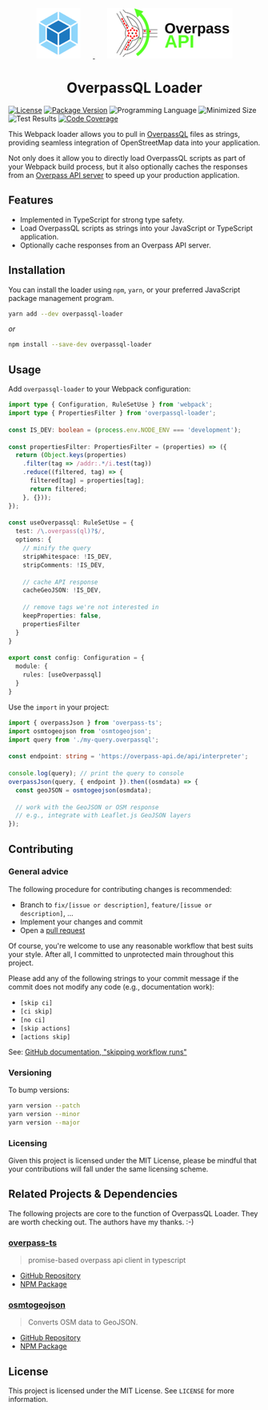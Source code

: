 <div align="center">
  <a href="https://github.com/webpack/webpack">
    <img height="100" vspace="" hspace="25"
      src="https://raw.githubusercontent.com/johnlettman/overpassql-loader/main/.github/assets/webpack-icon.svg">
  </a>
  <a href="https://wiki.openstreetmap.org/wiki/Overpass_API/Overpass_QL">
    <img height="100" vspace="" hspace="25"
      src="https://raw.githubusercontent.com/johnlettman/overpassql-loader/main/.github/assets/overpass-icon.svg">
  </a>
  <h1>OverpassQL Loader</h1>
</div>

[![License][shield-license]][url-license]
[![Package Version][shield-version]][url-npm]
![Programming Language][shield-language]
![Minimized Size][shield-minsize]
![Test Results][shield-test]
[![Code Coverage][shield-codecov]][url-codecov]

This Webpack loader allows you to pull in [OverpassQL][url-overpassql] files as
strings, providing seamless integration of OpenStreetMap data into your
application.


Not only does it allow you to directly load OverpassQL scripts as part of
your Webpack build process, but it also optionally caches the responses
from an [Overpass API server][url-overpassapi-servers] to speed up your
production application.

## Features
- Implemented in TypeScript for strong type safety.
- Load OverpassQL scripts as strings into your JavaScript or TypeScript
  application.
- Optionally cache responses from an Overpass API server.

## Installation
You can install the loader using `npm`, `yarn`, or your preferred JavaScript
package management program.

```bash
yarn add --dev overpassql-loader
```
_or_
```bash
npm install --save-dev overpassql-loader
```

## Usage
Add `overpassql-loader` to your Webpack configuration:

```typescript
import type { Configuration, RuleSetUse } from 'webpack';
import type { PropertiesFilter } from 'overpassql-loader';

const IS_DEV: boolean = (process.env.NODE_ENV === 'development');

const propertiesFilter: PropertiesFilter = (properties) => ({
  return (Object.keys(properties)
    .filter(tag => /addr:.*/i.test(tag))
    .reduce((filtered, tag) => {
      filtered[tag] = properties[tag];
      return filtered;
    }, {}));
});

const useOverpassql: RuleSetUse = {
  test: /\.overpass(ql)?$/,
  options: {
    // minify the query
    stripWhitespace: !IS_DEV,
    stripComments: !IS_DEV,

    // cache API response
    cacheGeoJSON: !IS_DEV,

    // remove tags we're not interested in
    keepProperties: false,
    propertiesFilter
  }
}

export const config: Configuration = {
  module: {
    rules: [useOverpassql]
  }
}
```

Use the `import` in your project:

```typescript
import { overpassJson } from 'overpass-ts';
import osmtogeojson from 'osmtogeojson';
import query from './my-query.overpassql';

const endpoint: string = 'https://overpass-api.de/api/interpreter';

console.log(query); // print the query to console
overpassJson(query, { endpoint }).then((osmdata) => {
  const geoJSON = osmtogeojson(osmdata);

  // work with the GeoJSON or OSM response
  // e.g., integrate with Leaflet.js GeoJSON layers
});
```

## Contributing
### General advice
The following procedure for contributing changes is recommended:
- Branch to `fix/[issue or description]`, `feature/[issue or description]`, ...
- Implement your changes and commit
- Open a [pull request][url-pr]

Of course, you're welcome to use any reasonable workflow that best suits your
style. After all, I committed to unprotected main throughout this project.

Please add any of the following strings to your commit message if the commit
does not modify any code (e.g., documentation work):

- `[skip ci]`
- `[ci skip]`
- `[no ci]`
- `[skip actions]`
- `[actions skip]`

See: [GitHub documentation, "skipping workflow runs"][ghdocs-skip-actions]

### Versioning
To bump versions:
```bash
yarn version --patch
yarn version --minor
yarn version --major
```

### Licensing
Given this project is licensed under the MIT License, please be mindful that
your contributions will fall under the same licensing scheme.

## Related Projects & Dependencies
The following projects are core to the function of OverpassQL Loader.
They are worth checking out. The authors have my thanks. :-)

### [overpass-ts][repo-overpass-ts]
> promise-based overpass api client in typescript

- [GitHub Repository][repo-overpass-ts]
- [NPM Package][npm-overpass-ts]


### [osmtogeojson][repo-osmtogeojson]
> Converts OSM data to GeoJSON.

- [GitHub Repository][repo-osmtogeojson]
- [NPM Package][npm-osmtogeojson]


## License
This project is licensed under the MIT License.
See `LICENSE` for more information.


[url-overpassql]: https://wiki.openstreetmap.org/wiki/Overpass_API/Overpass_QL
[url-overpassapi-servers]: https://wiki.openstreetmap.org/wiki/Overpass_API#Public_Overpass_API_instances

[repo-overpass-ts]: https://github.com/1papaya/overpass-ts
[npm-overpass-ts]: https://www.npmjs.com/package/overpass-ts

[repo-osmtogeojson]: https://github.com/tyrasd/osmtogeojson
[npm-osmtogeojson]: https://www.npmjs.com/package/osmtogeojson

[ghdocs-skip-actions]: https://docs.github.com/en/actions/managing-workflow-runs/skipping-workflow-runs

[url-pr]: https://github.com/johnlettman/overpassql-loader/pulls
[url-npm]: https://www.npmjs.com/package/overpassql-loader
[url-license]: https://github.com/johnlettman/overpassql-loader/blob/main/LICENSE
[url-codecov]: https://codecov.io/gh/johnlettman/overpassql-loader

[shield-license]: https://img.shields.io/npm/l/overpassql-loader?style=for-the-badge
[shield-version]: https://img.shields.io/npm/v/overpassql-loader?style=for-the-badge&logo=npm
[shield-language]: https://img.shields.io/github/languages/top/johnlettman/overpassql-loader?style=for-the-badge&logo=typescript
[shield-minsize]: https://img.shields.io/bundlephobia/min/overpassql-loader?style=for-the-badge
[shield-test]: https://img.shields.io/github/actions/workflow/status/johnlettman/overpassql-loader/test.yml?style=for-the-badge&logo=github&label=test
[shield-codecov]: https://img.shields.io/codecov/c/github/johnlettman/overpassql-loader?style=for-the-badge&logo=codecov


